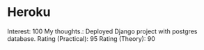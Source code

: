 # Heroku

Interest: 100
My thoughts.: Deployed Django project with postgres database.
Rating (Practical): 95
Rating (Theory): 90